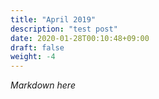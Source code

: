 ```yaml
---
title: "April 2019"
description: "test post"
date: 2020-01-28T00:10:48+09:00
draft: false
weight: -4
---
```


*Markdown here*
